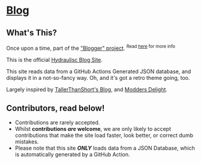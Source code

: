 # [Blog](https://blog.hydraulisc.net)

## What's This?

Once upon a time, part of the ["Blogger" project](https://github.com/Hydraulisc/Blogger). <sup>Read [here](https://blog.hydraulisc.net/blog/) for more info</sup>

This is the official [Hydraulisc Blog Site](https://blog.hydraulisc.net).

This site reads data from a GitHub Actions Generated JSON database, and displays it in a not-so-fancy way. Oh, and it's got a retro theme going, too.

Largely inspired by [TallerThanShort's Blog](https://tallerthanshort.is-a.dev/blog), and [Modders Delight](https://sleepingami.github.io/modders-delight).

## Contributors, read below!

- Contributions are rarely accepted.
- Whilst **contributions _are_ welcome**, we are only likely to accept contributions that make the site load faster, look better, or correct dumb mistakes.
- Please note that this site ***ONLY*** loads data from a JSON Database, which is automatically generated by a GitHub Action.
